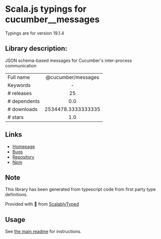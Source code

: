 
# Scala.js typings for cucumber__messages

Typings are for version 19.1.4

## Library description:
JSON schema-based messages for Cucumber's inter-process communication

|                    |                 |
| ------------------ | :-------------: |
| Full name          | @cucumber/messages |
| Keywords           | - |
| # releases         | 25 |
| # dependents       | 0.0 |
| # downloads        | 2534478.3333333335 |
| # stars            | 1.0 |

## Links
- [Homepage](https://github.com/cucumber/messages-javascript#readme)
- [Bugs](https://github.com/cucumber/messages-javascript/issues)
- [Repository](https://github.com/cucumber/messages-javascript)
- [Npm](https://www.npmjs.com/package/%40cucumber%2Fmessages)
    


## Note
This library has been generated from typescript code from first party type definitions.

Provided with :purple_heart: from [ScalablyTyped](https://github.com/oyvindberg/ScalablyTyped)

## Usage
See [the main readme](../../readme.md) for instructions.


